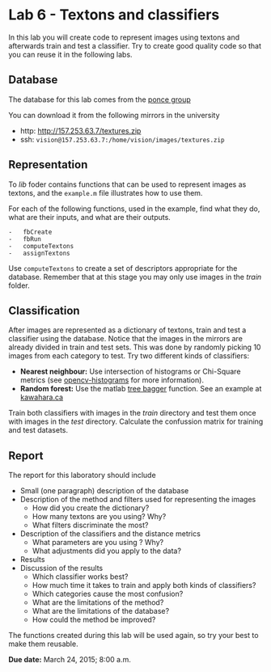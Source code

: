 # Lab 6 - Textons and classifiers

In this lab you will create code to represent images using textons and afterwards train and test a classifier. 
Try to create good quality code so that you can reuse it in the following labs.

## Database

The database for this lab comes from the [ponce group](http://www-cvr.ai.uiuc.edu/ponce_grp/data/)

You can download it from the following mirrors in the university

-   http: http://157.253.63.7/textures.zip
-   ssh: ``vision@157.253.63.7:/home/vision/images/textures.zip``

    
## Representation

To *lib* foder contains functions that can be used to represent images as textons, and
the ``example.m`` file illustrates how to use them. 

For each of the following functions, used in the example, find what they do, what are their inputs, and what are their outputs.

    -   fbCreate
    -   fbRun
    -   computeTextons
    -   assignTextons

Use ``computeTextons`` to create a set of descriptors appropriate for the database. Remember that at this stage you may only use images in the *train* folder.
    
## Classification

After images are represented as a dictionary of textons, train and test a classifier using the database. Notice that the images in the mirrors are already divided in train and test sets. This was done by randomly picking 10 images from each category to test. Try two different kinds of classifiers:

-   **Nearest neighbour:** Use intersection of histograms or Chi-Square metrics (see [opencv-histograms](http://docs.opencv.org/modules/imgproc/doc/histograms.html#comparehist) 
    for more information).
-   **Random forest:** Use the matlab [tree bagger](http://www.mathworks.com/help/stats/treebagger.html) function. See an example at [kawahara.ca](http://kawahara.ca/matlab-treebagger-example/)

Train both classifiers with images in the *train* directory and test them once with images in the *test* directory. Calculate the confussion matrix for training and test datasets. 

## Report

The report for this laboratory should include

-   Small (one paragraph) description of the database
-   Description of the method and filters used for representing the images
    -   How did you create the dictionary?
    -   How many textons are you using? Why?
    -   What filters discriminate the most?
-   Description of the classifiers and the distance metrics
    -   What parameters are you using ? Why?
    -   What adjustments did you apply to the data?
-   Results
-   Discussion of the results
    -   Which classifier works best?
    -   How much time it takes to train and apply both kinds of classifiers?
    -   Which categories cause the most confusion?
    -   What are the limitations of the method?
    -   What are the limitations of the database?
    -   How could the method be improved?

The functions created during this lab will be used again, so try your best to make them reusable.         

**Due date:** March 24, 2015; 8:00 a.m.
